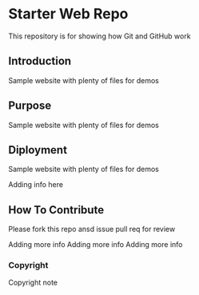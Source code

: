 # Starter Web Repo

This repository is for showing how Git and GitHub work

## Introduction

Sample website with plenty of files for demos

## Purpose

Sample website with plenty of files for demos

## Diployment

Sample website with plenty of files for demos

Adding info here

## How To Contribute

Please fork this repo ansd issue pull req for review


Adding more info
Adding more info
Adding more info

### Copyright

Copyright note